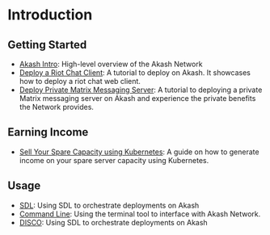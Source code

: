 # Introduction

## Getting Started

* [Akash Intro](overview/README.md): High-level overview of the Akash Network
* [Deploy a Riot Chat Client](guides/deploy/riot.md): A tutorial to deploy on Akash. It showcases how to deploy a riot chat web client.
* [Deploy Private Matrix Messaging Server](guides/matrix/README.md): A tutorial to deploying a private Matrix messaging server on Akash and experience the private benefits the Network provides.

## Earning Income

* [Sell Your Spare Capacity using Kubernetes](providers/kube/README.md): A guide on how to generate income on your spare server capacity using Kubernetes.

## Usage

* [SDL](sdl/README.md): Using SDL to orchestrate deployments on Akash
* [Command Line](usage/cli/): Using the terminal tool to interface with Akash Network.
* [DISCO](https://github.com/ovrclk/disco): Using SDL to orchestrate deployments on Akash

